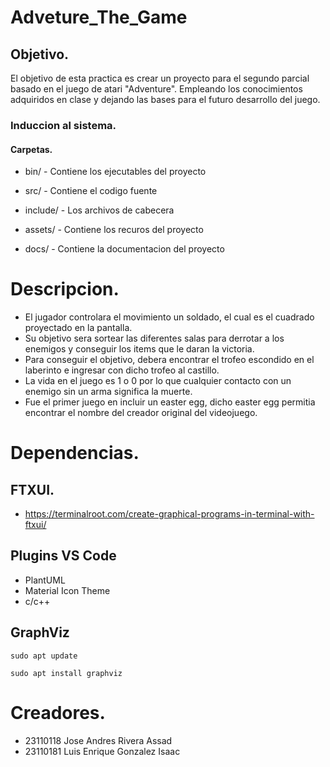 # Adveture_The_Game
## Objetivo.
El objetivo de esta practica es crear un proyecto para el segundo parcial basado en el juego de atari "Adventure".
Empleando los conocimientos adquiridos en clase y dejando las bases para el futuro desarrollo del juego.
### Induccion al sistema.
#### Carpetas.
* bin/ - Contiene los ejecutables del proyecto

* src/ - Contiene el codigo fuente

* include/ - Los archivos de cabecera

* assets/ - Contiene los recuros del proyecto

* docs/ - Contiene la documentacion del proyecto
# Descripcion.
* El jugador controlara el movimiento un soldado, el cual es el cuadrado proyectado en la pantalla.
* Su objetivo sera sortear las diferentes salas para derrotar a los enemigos y conseguir los items que le daran la victoria.
* Para conseguir el objetivo, debera encontrar el trofeo escondido en el laberinto e ingresar con dicho trofeo al castillo.
* La vida en el juego es 1 o 0 por lo que cualquier contacto con un enemigo sin un arma significa la muerte.
* Fue el primer juego en incluir un easter egg, dicho easter egg permitia encontrar el nombre del creador original del videojuego.
# Dependencias.
## FTXUI.
* https://terminalroot.com/create-graphical-programs-in-terminal-with-ftxui/
## Plugins VS Code
* PlantUML
* Material Icon Theme
* c/c++
## GraphViz
`sudo apt update`

`sudo apt install graphviz`
# Creadores.
* 23110118 Jose Andres Rivera Assad
* 23110181 Luis Enrique Gonzalez Isaac